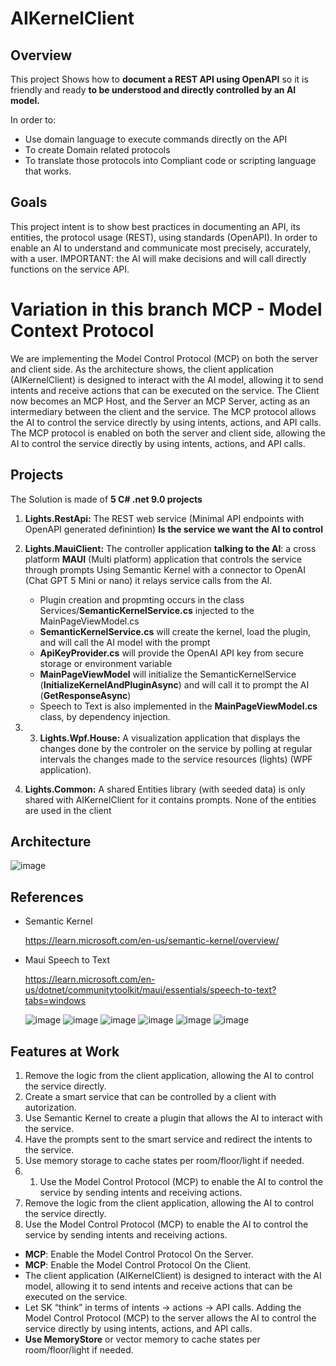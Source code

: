 ﻿# AIKernelClient

## Overview
This project Shows how to **document a REST API using OpenAPI** so it is friendly and ready **to be understood and directly controlled by an AI model.**

In order to:
- Use domain language to execute commands directly on the API
- To create Domain related protocols
- To translate those protocols into Compliant code or scripting language that works.
## Goals
This project intent is to show best practices in documenting an API, its entities, the protocol usage (REST), using standards (OpenAPI).
In order to enable an AI to understand and communicate most precisely, accurately, with a user.
IMPORTANT: the AI will make decisions and will call directly functions on the service API. 

# Variation in this branch MCP - Model Context Protocol
We are implementing the Model Control Protocol (MCP) on both the server and client side.
As the architecture shows, the client application (AIKernelClient) is designed to interact with the AI model, allowing it to send intents and receive actions that can be executed on the service.
The Client now becomes an MCP Host, and the Server an MCP Server, acting as an intermediary between the client and the service.
The MCP protocol allows the AI to control the service directly by using intents, actions, and API calls.
The MCP protocol is enabled on both the server and client side, allowing the AI to control the service directly by using intents, actions, and API calls.

## Projects
The Solution is made of **5 C# .net 9.0 projects**
1. **Lights.RestApi:** The REST web service (Minimal API endpoints with OpenAPI generated definintion) **Is the service we want the AI to control** 

2. **Lights.MauiClient:** The controller application  **talking to the AI**: a cross platform **MAUI** (Multi platform) application that controls the service through prompts Using Semantic Kernel with a connector to OpenAI (Chat GPT 5 Mini or nano) it relays service calls from the AI.
      - Plugin creation and propmting occurs in the class Services/**SemanticKernelService.cs** injected to the MainPageViewModel.cs
      - **SemanticKernelService.cs** will create the kernel, load the plugin, and will call the AI model with the prompt
      - **ApiKeyProvider.cs** will provide the OpenAI API key from secure storage or environment variable
      - **MainPageViewModel** will initialize the SemanticKernelService (**InitializeKernelAndPluginAsync**) and will call it to prompt the AI (**GetResponseAsync**)
      - Speech to Text is also implemented in the **MainPageViewModel.cs** class, by dependency injection.

1. 3. **Lights.Wpf.House:** A visualization application  that displays the changes done by the controler on the service by polling at regular intervals the changes made to the service resources (lights) (WPF application). 
4. **Lights.Common:** A shared Entities library  (with seeded data) is only shared with AIKernelClient for it contains prompts. None of the entities are used in the client

## Architecture

![image](ReadMeImages/Architecture.png)

## References

- Semantic Kernel

    https://learn.microsoft.com/en-us/semantic-kernel/overview/

 - Maui Speech to Text

    https://learn.microsoft.com/en-us/dotnet/communitytoolkit/maui/essentials/speech-to-text?tabs=windows

   ![image](ReadMeImages/BasicUI.png)
   ![image](ReadMeImages/SimpleCommand.png)
   ![image](ReadMeImages/SeventyParty.png)
   ![image](ReadMeImages/ProtocolGeneration.png)
   ![image](ReadMeImages/ProtocolExecution.png)
   ![image](ReadMeImages/CodeGeneration.png)
   
## Features at Work

1. Remove the logic from the client application, allowing the AI to control the service directly.
1. Create a smart service that can be controlled by a client with autorization.
1. Use Semantic Kernel to create a plugin that allows the AI to interact with the service.
1. Have the prompts sent to the smart service and redirect the intents to the service.
1. Use memory storage to cache states per room/floor/light if needed.
1. 1. Use the Model Control Protocol (MCP) to enable the AI to control the service by sending intents and receiving actions.
2. Remove the logic from the client application, allowing the AI to control the service directly.
1. Use the Model Control Protocol (MCP) to enable the AI to control the service by sending intents and receiving actions.
 

- **MCP**: Enable the Model Control Protocol On the Server.
- **MCP**: Enable the Model Control Protocol On the Client.
- The client application (AIKernelClient) is designed to interact with the AI model, allowing it to send intents and receive actions that can be executed on the service.
- Let SK “think” in terms of intents → actions → API calls.
Adding the Model Control Protocol (MCP) to the server allows the AI to control the service directly by using intents, actions, and API calls.
- **Use MemoryStore** or vector memory to cache states per room/floor/light if needed.
